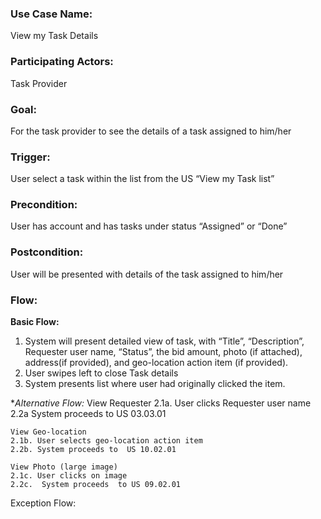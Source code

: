 
### Use Case Name: 
View my Task Details

### Participating Actors:
Task Provider

### Goal:
For the task provider to see the details of a task assigned to him/her

### Trigger:
User select a task within the list from  the US  “View my Task list”

### Precondition:  
User has account and has tasks under status “Assigned” or “Done”

### Postcondition:  
User will be presented with details of the task assigned to him/her 

### Flow:

**Basic Flow:**
1. System will present detailed view of task, with  “Title”, “Description”, Requester user name, “Status”, the bid amount, photo (if attached), address(if provided), and geo-location action item (if provided). 
1. User swipes left to close Task details
1. System presents list where user had originally clicked the item. 

**Alternative Flow:*
	View Requester
	2.1a. User clicks Requester user name
	2.2a System proceeds to US 03.03.01

	View Geo-location
	2.1b. User selects geo-location action item
	2.2b. System proceeds to  US 10.02.01

	View Photo (large image)
	2.1c. User clicks on image
	2.2c.  System proceeds  to US 09.02.01

Exception Flow:
